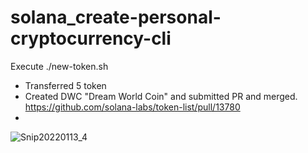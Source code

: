 # solana_create-personal-cryptocurrency-cli

Execute ./new-token.sh

* Transferred 5 token
* Created DWC "Dream World Coin" and submitted PR and merged. https://github.com/solana-labs/token-list/pull/13780
* 


![Snip20220113_4](https://user-images.githubusercontent.com/82893011/149328575-9d8398b8-ef46-4bab-ada6-7af7aed522d2.png)
